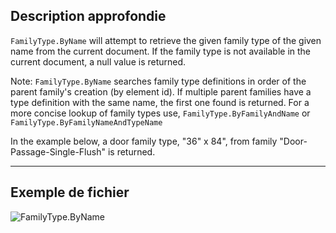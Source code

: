 ## Description approfondie
`FamilyType.ByName` will attempt to retrieve the given family type of the given name from the current document. If the family type is not available in the current document, a null value is returned.

Note: `FamilyType.ByName` searches family type definitions in order of the parent family's creation (by element id). If multiple parent families have a type definition with the same name, the first one found is returned. For a more concise lookup of family types use, `FamilyType.ByFamilyAndName` or `FamilyType.ByFamilyNameAndTypeName`

In the example below, a door family type, "36" x 84", from family "Door-Passage-Single-Flush" is returned.
___
## Exemple de fichier

![FamilyType.ByName](./Revit.Elements.FamilyType.ByName_img.jpg)
